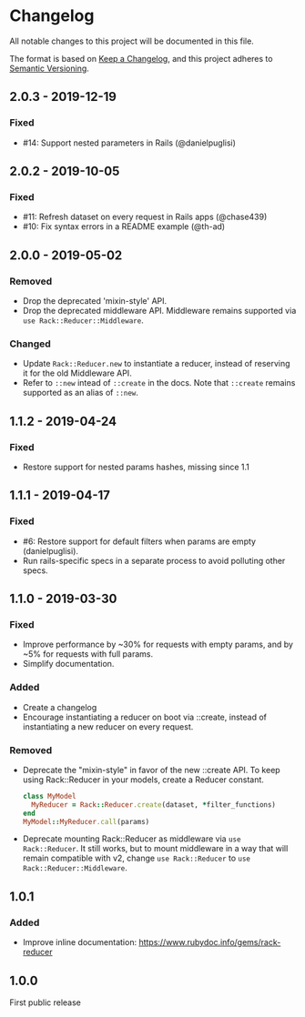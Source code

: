 # Changelog
All notable changes to this project will be documented in this file.

The format is based on [Keep a Changelog](https://keepachangelog.com/en/1.0.0/),
and this project adheres to [Semantic Versioning](https://semver.org/spec/v2.0.0.html).

## 2.0.3 - 2019-12-19

### Fixed
- #14: Support nested parameters in Rails (@danielpuglisi)

## 2.0.2 - 2019-10-05

### Fixed
- #11: Refresh dataset on every request in Rails apps (@chase439)
- #10: Fix syntax errors in a README example (@th-ad)

## 2.0.0 - 2019-05-02

### Removed
- Drop the deprecated 'mixin-style' API.
- Drop the deprecated middleware API. Middleware remains supported via
  `use Rack::Reducer::Middleware`.

### Changed
- Update `Rack::Reducer.new` to instantiate a reducer, instead of reserving it
  for the old Middleware API.
- Refer to `::new` intead of `::create` in the docs. Note that `::create`
  remains supported as an alias of `::new`.


## 1.1.2 - 2019-04-24

### Fixed
- Restore support for nested params hashes, missing since 1.1

## 1.1.1 - 2019-04-17

### Fixed
- #6: Restore support for default filters when params are empty (danielpuglisi).
- Run rails-specific specs in a separate process to avoid polluting other specs.

## 1.1.0 - 2019-03-30

### Fixed
- Improve performance by ~30% for requests with empty params, and by ~5% for
  requests with full params.
- Simplify documentation.

### Added
- Create a changelog
- Encourage instantiating a reducer on boot via ::create, instead of
  instantiating a new reducer on every request.

### Removed
- Deprecate the "mixin-style" in favor of the new ::create API.
  To keep using Rack::Reducer in your models, create a Reducer constant.
    ```ruby
    class MyModel
      MyReducer = Rack::Reducer.create(dataset, *filter_functions)
    end
    MyModel::MyReducer.call(params)
    ```
- Deprecate mounting Rack::Reducer as middleware via `use Rack::Reducer`. It
  still works, but to mount middleware in a way that will remain compatible with
  v2, change `use Rack::Reducer` to `use Rack::Reducer::Middleware`.

## 1.0.1
### Added
- Improve inline documentation: https://www.rubydoc.info/gems/rack-reducer

## 1.0.0
First public release
